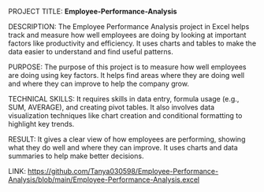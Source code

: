 PROJECT TITLE: **Employee-Performance-Analysis**

DESCRIPTION: The Employee Performance Analysis project in Excel helps track and measure how well employees are doing by looking at important factors like productivity and efficiency. It uses charts and tables to make the data easier to understand and find useful patterns.

PURPOSE: The purpose of this project is to measure how well employees are doing using key factors. It helps find areas where they are doing well and where they can improve to help the company grow.

TECHNICAL SKILLS: It requires skills in data entry, formula usage (e.g., SUM, AVERAGE), and creating pivot tables. It also involves data visualization techniques like chart creation and conditional formatting to highlight key trends.

RESULT: It gives a clear view of how employees are performing, showing what they do well and where they can improve. It uses charts and data summaries to help make better decisions.

LINK: https://github.com/Tanya030598/Employee-Performance-Analysis/blob/main/Employee-Performance-Analysis.excel
